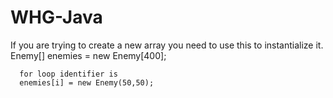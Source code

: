# WHG-Java
If you are trying to create a new array you need to use this to instantialize it.
      Enemy[] enemies = new Enemy[400];
      
      for loop identifier is 
      enemies[i] = new Enemy(50,50);

